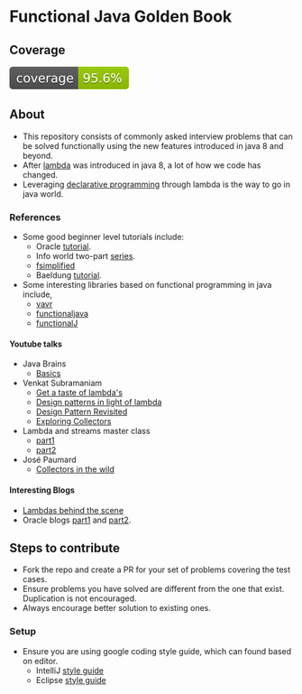 # Functional Java Golden Book

## Coverage

![Coverage](.github/badges/jacoco.svg)

## About

- This repository consists of commonly asked interview problems that can be solved functionally
  using the new features introduced in java 8 and beyond.
- After [lambda](https://docs.oracle.com/javase/tutorial/java/javaOO/lambdaexpressions.html) was
  introduced in java 8, a lot of how we code has changed.
- Leveraging [declarative programming](https://en.wikipedia.org/wiki/Declarative_programming)
  through lambda is the way to go in java world.
### References
- Some good beginner level tutorials include:
  - Oracle [tutorial](https://docs.oracle.com/javase/tutorial/java/javaOO/lambdaexpressions.html).
  - Info world two-part [series](https://www.infoworld.com/article/3314640/functional-programming-for-java-developers-part-1.html).
  - [fsimplified](https://fpsimplified.com/)
  - Baeldung [tutorial](https://www.baeldung.com/java-functional-programming).
- Some interesting libraries based on functional programming in java include,
  - [vavr](https://www.vavr.io/)
  - [functionaljava](https://github.com/functionaljava/functionaljava)
  - [functionalJ](https://www.functionalj.io/)
#### Youtube talks
- Java Brains
  - [Basics](https://www.youtube.com/watch?v=gpIUfj3KaOc&list=PLqq-6Pq4lTTa9YGfyhyW2CqdtW9RtY-I3)
- Venkat Subramaniam
  - [Get a taste of lambda's](https://www.youtube.com/watch?v=1OpAgZvYXLQ&pp=ygUQamF2YSBsYW1iZGEgdGFsaw%3D%3D)
  - [Design patterns in light of lambda](https://www.youtube.com/watch?v=WN9kgdSVhDo&pp=ygUQamF2YSBsYW1iZGEgdGFsaw%3D%3D)
  - [Design Pattern Revisited](https://www.youtube.com/watch?v=yTuwi--LFsM&pp=ygUaamF2YSBjb2xsZWN0b3IgbGFtYmRhIHRhbGs%3D)
  - [Exploring Collectors](https://www.youtube.com/watch?v=pGroX3gmeP8&pp=ygUaamF2YSBjb2xsZWN0b3IgbGFtYmRhIHRhbGs%3D)
- Lambda and streams master class
  - [part1](https://www.youtube.com/watch?v=ePXnCezwRuw&pp=ygUQamF2YSBsYW1iZGEgdGFsaw%3D%3D)
  - [part2](https://youtu.be/2c_KNH3s2S0)
- José Paumard
  - [Collectors in the wild](https://www.youtube.com/watch?v=yddwA3458eo&pp=ygUaamF2YSBjb2xsZWN0b3IgbGFtYmRhIHRhbGs%3D)
#### Interesting Blogs
- [Lambdas behind the scene](https://blogs.oracle.com/javamagazine/post/behind-the-scenes-how-do-lambda-expressions-really-work-in-java) 
- Oracle blogs [part1](https://www.oracle.com/technical-resources/articles/java/architect-lambdas-part1.html) and [part2](https://www.oracle.com/technical-resources/articles/java/architect-lambdas-part2.html).

## Steps to contribute

- Fork the repo and create a PR for your set of problems covering the test cases.
- Ensure problems you have solved are different from the one that exist. Duplication is not
  encouraged.
- Always encourage better solution to existing ones.

### Setup

- Ensure you are using google coding style guide, which can found based on editor.
    - IntelliJ [style guide](https://github.com/google/styleguide/blob/gh-pages/intellij-java-google-style.xml)
    - Eclipse [style guide](https://github.com/google/styleguide/blob/gh-pages/eclipse-java-google-style.xml)